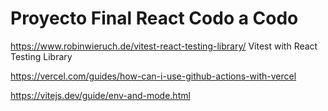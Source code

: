 # Proyecto Final React Codo a Codo


https://www.robinwieruch.de/vitest-react-testing-library/
Vitest with React Testing Library

https://vercel.com/guides/how-can-i-use-github-actions-with-vercel

https://vitejs.dev/guide/env-and-mode.html